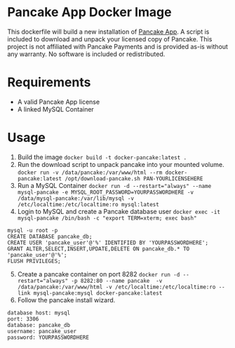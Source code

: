 # Pancake App Docker Image
This dockerfile will build a new installation of [Pancake App](https://www.pancakeapp.com/). A script is included to download and unpack your licensed copy of Pancake. This project is not affiliated with Pancake Payments and is provided as-is without any warranty. No software is included or redistributed.

# Requirements
- A valid Pancake App license
- A linked MySQL Container

# Usage
1. Build the image
`docker build -t docker-pancake:latest .`
2. Run the download script to unpack pancake into your mounted volume.
`docker run -v /data/pancake:/var/www/html --rm docker-pancake:latest /opt/download-pancake.sh PAN-YOURLICENSEHERE`
3. Run a MySQL Container
`docker run -d --restart="always" --name mysql-pancake -e MYSQL_ROOT_PASSWORD=YOURPASSWORDHERE -v /data/mysql-pancake:/var/lib/mysql -v /etc/localtime:/etc/localtime:ro mysql:latest`
4. Login to MySQL and create a Pancake database user
`docker exec -it mysql-pancake /bin/bash -c "export TERM=xterm; exec bash"`
~~~~
mysql -u root -p
CREATE DATABASE pancake_db;
CREATE USER 'pancake_user'@'%' IDENTIFIED BY 'YOURPASSWORDHERE';
GRANT ALTER,SELECT,INSERT,UPDATE,DELETE ON pancake_db.* TO 'pancake_user'@'%';
FLUSH PRIVILEGES;
~~~~
5. Create a pancake container on port 8282
`docker run -d --restart="always" -p 8282:80 --name pancake  -v /data/pancake:/var/www/html -v /etc/localtime:/etc/localtime:ro --link mysql-pancake:mysql docker-pancake:latest`
6. Follow the pancake install wizard.
~~~~
database host: mysql
port: 3306
database: pancake_db
username: pancake_user
password: YOURPASSWORDHERE
~~~~